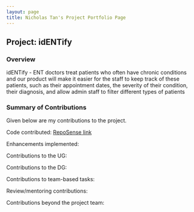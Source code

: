 ```yaml
---
layout: page
title: Nicholas Tan's Project Portfolio Page
---
```


## Project: idENTify
### Overview
idENTify - ENT doctors treat patients who often have chronic conditions and our product will make it easier for the staff to keep track of these patients, such as their appointment dates, the severity of their condition, their diagnosis, and allow admin staff to filter different types of patients

### Summary of Contributions

Given below are my contributions to the project.

Code contributed: [RepoSense link](https://github.com/NicholasTYD/tp)

Enhancements implemented:

Contributions to the UG:

Contributions to the DG:

Contributions to team-based tasks:

Review/mentoring contributions:

Contributions beyond the project team:
